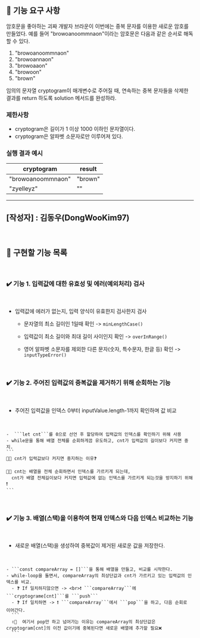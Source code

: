 ## 🚀 기능 요구 사항

암호문을 좋아하는 괴짜 개발자 브라운이 이번에는 중복 문자를 이용한 새로운 암호를 만들었다. 예를 들어 "browoanoommnaon"이라는 암호문은 다음과 같은 순서로 해독할 수 있다.

1. "browoanoommnaon"
2. "browoannaon"
3. "browoaaon"
4. "browoon"
5. "brown"

임의의 문자열 cryptogram이 매개변수로 주어질 때, 연속하는 중복 문자들을 삭제한 결과를 return 하도록 solution 메서드를 완성하라.

### 제한사항

- cryptogram은 길이가 1 이상 1000 이하인 문자열이다.
- cryptogram은 알파벳 소문자로만 이루어져 있다.

### 실행 결과 예시

| cryptogram        | result  |
| ----------------- | ------- |
| "browoanoommnaon" | "brown" |
| "zyelleyz"        | ""      |


-------------------------- 
## [작성자] : 김동우(DongWooKim97)
</br> 

## 📝 구현할 기능 목록
</br> 

### ✔️ 기능 1. 입력값에 대한 유효성 및 에러(예외처리) 검사
<br>

  - 입력값에 에러가 없는지, 입력 양식이 유효한지 검사한지 검사 

	  - 문자열의 최소 길이인 1일때 확인 ->  ```minLengthCase()```<br>

	  - 입력값이 최소 길이와 최대 길이 사이인지 확인 -> ```overInRange()```<br>

	  - 영어 알파벳 소문자를 제외한 다른 문자(숫자, 특수문자, 한글 등) 확인 -> ```inputTypeError()```<br>
    
</br>

### ✔️ 기능 2. 주어진 입력값의 중복값을 제거하기 위해 순회하는 기능 
<br>

- 주어진 입력값을 인덱스 0부터 inputValue.length-1까지 확인하며 값 비교
<br>

    -  ```let cnt```를 0으로 선언 후 할당하여 입력값의 인덱스를 확인하기 위해 사용
    - while문을 통해 배열 전체를 순회하게끔 유도하고, cnt가 입력값의 길이보다 커지면 중지.
    ```
    🤷🏽 cnt가 입력값보다 커지면 중지하는 이유❓
    
    🙋🏽 cnt는 배열을 전체 순회하면서 인덱스를 가르키게 되는데, 
      cnt가 배열 전체길이보다 커지면 입력값에 없는 인덱스를 가르키게 되는것을 방지하기 위해❗️
    ``` 

</br>


### ✔️ 기능 3. 배열(스택)을 이용하여 현재 인덱스와 다음 인덱스 비교하는 기능
<br>

- 새로운 배열(스택)을 생성하여 중복값이 제거된 새로운 값을 저장한다.
<br>

    - ```const compareArray = []```을 통해 배열을 만들고, 비교를 시작한다.
    - while-loop을 돌면서, compareArray의 최상단값과 cnt가 가르키고 있는 입력값의 인덱스를 비교.
      - ❓ If 일치하지않으면 -> <br>❗️ ```compareArray```에  ```cryptograme[cnt]```를 ```push```
      - ❓ If 일치하면 -> ❗️ ```compareArray```에서 ```pop```을 하고, 다음 순회로 이어간다.
      ``` 
      ✌🏻  여기서 pop만 하고 넘어가는 이유는 compareArray의 최상단값은 cryptogram[cnt]의 이전 값이기에 중복된다면 새로운 배열에 추가할 필요❌
      ```